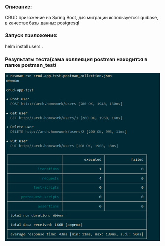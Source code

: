 ### Описание:
CRUD приложение на Spring Boot, для миграции используется liquibase, в качестве базы данных postgresql

### Запуск приложения:
helm install users .

### Результаты теста(сама коллекция postman находится в папке postman_test)
![img.png](img.png)